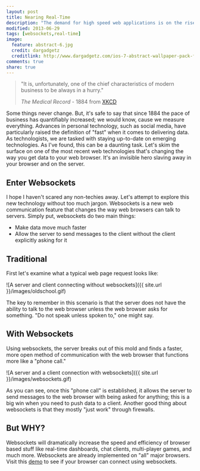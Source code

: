 ```yaml
---
layout: post
title: Nearing Real-Time
description: "The demand for high speed web applications is on the rise. Learn about one of the main technologies that is making it possible."
modified: 2013-06-29
tags: [websockets,real-time]
image:
  feature: abstract-6.jpg
  credit: dargadgetz
  creditlink: http://www.dargadgetz.com/ios-7-abstract-wallpaper-pack-for-iphone-5-and-ipod-touch-retina/
comments: true
share: true
---
```


> "It is, unfortunately, one of the chief characteristics of modern business to be always in a hurry." 
>
> _The Medical Record_ - 1884 from [XKCD](http://xkcd.com/1227/)

Some things never change. But, it's safe to say that since 1884 the pace of business has quantifiably increased; we would know, cause we measure everything. Advances in personal technology, such as social media, have particularly raised the definition of "fast" when it comes to delivering data. As technologists, we are tasked with staying up-to-date on emerging technologies. As I've found, this can be a daunting task. Let's skim the surface on one of the most recent web technologies that's changing the way you get data to your web browser. It's an invisible hero slaving away in your browser and on the server.

## Enter Websockets

I hope I haven't scared any non-techies away. Let's attempt to explore this new technology without too much jargon. Websockets is a new web communication feature that changes the way web browsers can talk to servers. Simply put, websockets do two main things:

- Make data move much faster
- Allow the server to send messages to the client without the client explicitly asking for it

## Traditional

First let's examine what a typical web page request looks like:

![A server and client connecting without websockets]({{ site.url }}/images/oldschool.gif)

The key to remember in this scenario is that the server does not have the ability to talk to the web browser unless the web browser asks for something. "Do not speak unless spoken to," one might say.

## With Websockets

Using websockets, the server breaks out of this mold and finds a faster, more open method of communication with the web browser that functions more like a "phone call."

![A server and a client connection with websockets]({{ site.url }}/images/websockets.gif)

As you can see, once this "phone call" is established, it allows the server to send messages to the web browser with being asked for anything; this is a big win when you need to push data to a client. Another good thing about websockets is that they mostly "just work" through firewalls.

## But WHY?

Websockets will dramatically increase the speed and efficiency of browser based stuff like real-time dashboards, chat clients, multi-player games, and much more. Websockets are already implemented on "all" major browsers. Visit this [demo](http://html5demos.com/web-socket) to see if your browser can connect using websockets. 


